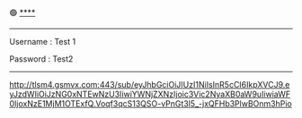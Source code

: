 

🟢 [****](https://drive.google.com/uc?export=download&id=13YKsWmc-BLQM7PQOOAKzvvJ3MFtM7Ks6) 

---

Username :  Test 1

Password :   Test2

---

http://tlsm4.gsmvx.com:443/sub/eyJhbGciOiJIUzI1NiIsInR5cCI6IkpXVCJ9.eyJzdWIiOiJzNG0xNTEwNzU3IiwiYWNjZXNzIjoic3Vic2NyaXB0aW9uIiwiaWF0IjoxNzE1MjM1OTExfQ.Voqf3qcS13QSO-vPnGt3l5_-jxQFHb3PlwBOnm3hPio
